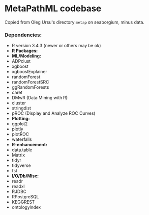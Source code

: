 # MetaPathML codebase

Copied from Oleg Ursu's directory `metap` on seaborgium, minus data.

### Dependencies:

 * R version 3.4.3 (newer or others may be ok)
 * **R Packages:**
  * **ML/Modeling:**
   * ADPclust
   * xgboost
   * xgboostExplainer
   * randomForest
   * randomForestSRC
   * ggRandomForests
   * caret
   * DMwR (Data Mining with R)
   * cluster
   * stringdist
   * pROC (Display and Analyze ROC Curves)
  * **Plotting:**
   * ggplot2
   * plotly
   * plotROC
   * waterfalls
  * **R-enhancement:**
   * data.table
   * Matrix
   * tidyr
   * tidyverse
   * fst
  * **I/O/Db/Misc:**
   * readr
   * readxl
   * RJDBC
   * RPostgreSQL
   * KEGGREST
   * ontologyIndex

